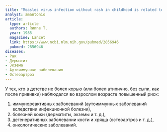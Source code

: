 ```yaml
---
title: "Measles virus infection without rash in childhood is related to disease in adult life"
analyst: amantonio
article:
  type: article
  authors: Rønne T.
  year: 1985
  magazine: Lancet
  link: https://www.ncbi.nlm.nih.gov/pubmed/2856946
  pubmed: 2856946
diseases:
- Рак
- Дерматит
- Экзема
- Аутоиммунные заболевания
- Остеоартроз
---
```


У тех, кто в детстве не болел корью (или болел атипично, без сыпи, как после прививки) наблюдался во взрослом возрасте повышенный риск:
1) иммунореактивных заболеваний (аутоиммунных заболеваний вследствии инфекционной болезни),
2) болезней кожи (дерматиты, экземы и т. д.),
3) дегенеративных заболевании кости и хряща (остеоартроз и т. д.),
4) онкологических заболеваний.
